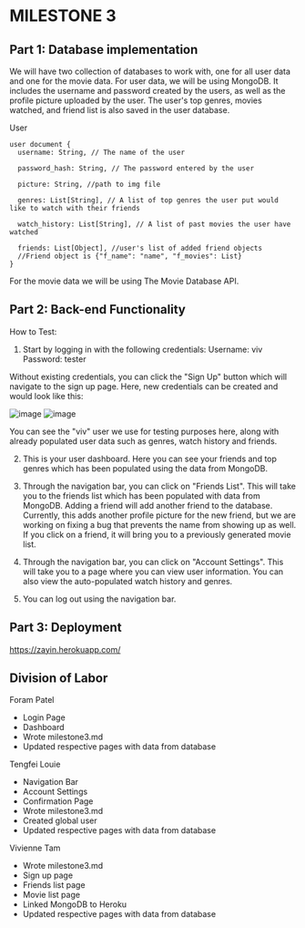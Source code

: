 # MILESTONE 3 #

## Part 1: Database implementation ##

We will have two collection of databases to work with, one for all user data and one for the movie data. For user data, we will be using MongoDB. It includes the username and password created by the users, as well as the profile picture uploaded by the user. The user's top genres, movies watched, and friend list is also saved in the user database. 

User

    user document {
      username: String, // The name of the user

      password_hash: String, // The password entered by the user

      picture: String, //path to img file

      genres: List[String], // A list of top genres the user put would like to watch with their friends

      watch_history: List[String], // A list of past movies the user have watched
      
      friends: List[Object], //user's list of added friend objects
      //Friend object is {"f_name": "name", "f_movies": List}
    }


For the movie data we will be using The Movie Database API.



## Part 2: Back-end Functionality ##

How to Test:

1. Start by logging in with the following credentials:
Username: viv
Password: tester

Without existing credentials, you can click the "Sign Up" button which will navigate to the sign up page. Here, new credentials can be created and would look like this: 

![image](https://user-images.githubusercontent.com/100488724/202967751-7b7a8ad3-7ccd-497b-96c5-b9c0d5722096.png)
![image](https://user-images.githubusercontent.com/100488724/202967715-3c88d453-ed2e-485d-8dc5-524ce0f61a2a.png)

You can see the "viv" user we use for testing purposes here, along with already populated user data such as genres, watch history and friends.


2. This is your user dashboard. Here you can see your friends and top genres which has been populated using the data from MongoDB.

3. Through the navigation bar, you can click on "Friends List". This will take you to the friends list which has been populated with data from MongoDB. Adding a friend will add another friend to the database. Currently, this adds another profile picture for the new friend, but we are working on fixing a bug that prevents the name from showing up as well. If you click on a friend, it will bring you to a previously generated movie list. 

4. Through the navigation bar, you can click on "Account Settings". This will take you to a page where you can view user information. You can also view the auto-populated watch history and genres.

5. You can log out using the navigation bar. 

## Part 3: Deployment ##

https://zayin.herokuapp.com/

## **Division of Labor**

Foram Patel

* Login Page
* Dashboard
* Wrote milestone3.md
* Updated respective pages with data from database

Tengfei Louie


* Navigation Bar
* Account Settings
* Confirmation Page
* Wrote milestone3.md
* Created global user 
* Updated respective pages with data from database


Vivienne Tam

* Wrote milestone3.md
* Sign up page
* Friends list page
* Movie list page
* Linked MongoDB to Heroku
* Updated respective pages with data from database
